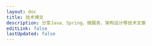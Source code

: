 ```yaml
---
layout: doc
title: 技术博文
description: 分享Java、Spring、微服务、架构设计等技术文章
editLink: false
lastUpdated: false
---
```


<ArticleList />
